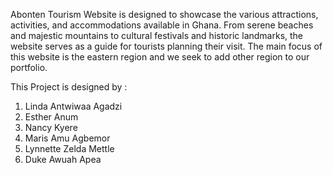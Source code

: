 Abonten Tourism Website is designed to showcase the various attractions, activities, and accommodations available in Ghana. From serene beaches and majestic mountains to cultural festivals and historic landmarks, the website serves as a guide for tourists planning their visit. The main focus of this website is the eastern region and we seek to add other region to our portfolio.

This Project is designed by :
1.  Linda Antwiwaa Agadzi
2.  Esther Anum
3.  Nancy Kyere
4.  Maris Amu Agbemor   
5.  Lynnette Zelda Mettle   
6.  Duke Awuah Apea
